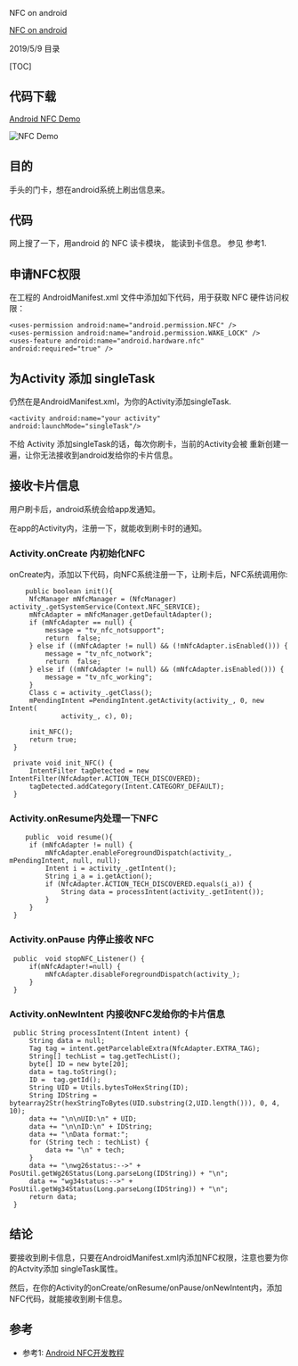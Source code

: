 NFC on android 

   [NFC on android](https://github.com/zhaowd2001/tvm_phone/blob/master/android-nfc.md)


2019/5/9
  目录
  
[TOC]

## 代码下载 

   [Android NFC Demo](https://zwd.3wfocus.com/svn/files/trunk/tp/tvm/apps/android_rpc)

   ![NFC Demo](https://github.com/zhaowd2001/tvm_phone/blob/master/android-nfc.png?raw=true)
   
   
   
## 目的
   手头的门卡，想在android系统上刷出信息来。

## 代码
   网上搜了一下，用android 的 NFC 读卡模块， 能读到卡信息。
   参见 参考1.
   
## 申请NFC权限
   在工程的 AndroidManifest.xml 文件中添加如下代码，用于获取 NFC 硬件访问权限：
   
  ```
  <uses-permission android:name="android.permission.NFC" />
  <uses-permission android:name="android.permission.WAKE_LOCK" />
  <uses-feature android:name="android.hardware.nfc" android:required="true" />
  ```

## 为Activity 添加 singleTask
   仍然在是AndroidManifest.xml，为你的Activity添加singleTask.
   
   ```
   <activity android:name="your activity"
   android:launchMode="singleTask"/>
   ```

   不给 Activity 添加singleTask的话，每次你刷卡，当前的Activity会被 重新创建一遍，让你无法接收到android发给你的卡片信息。
   
## 接收卡片信息
   用户刷卡后，android系统会给app发通知。
   
   在app的Activity内，注册一下，就能收到刷卡时的通知。
   
### Activity.onCreate 内初始化NFC
   onCreate内，添加以下代码，向NFC系统注册一下，让刷卡后，NFC系统调用你:

   ```
       public boolean init(){
        NfcManager mNfcManager = (NfcManager) activity_.getSystemService(Context.NFC_SERVICE);
        mNfcAdapter = mNfcManager.getDefaultAdapter();
        if (mNfcAdapter == null) {
            message = "tv_nfc_notsupport";
            return  false;
        } else if ((mNfcAdapter != null) && (!mNfcAdapter.isEnabled())) {
            message = "tv_nfc_notwork";
            return  false;
        } else if ((mNfcAdapter != null) && (mNfcAdapter.isEnabled())) {
            message = "tv_nfc_working";
        }
        Class c = activity_.getClass();
        mPendingIntent =PendingIntent.getActivity(activity_, 0, new Intent(
                activity_, c), 0);

        init_NFC();
        return true;
    }

    private void init_NFC() {
        IntentFilter tagDetected = new IntentFilter(NfcAdapter.ACTION_TECH_DISCOVERED);
        tagDetected.addCategory(Intent.CATEGORY_DEFAULT);
    }
   ```
  
### Activity.onResume内处理一下NFC
   
   ```
       public  void resume(){
        if (mNfcAdapter != null) {
            mNfcAdapter.enableForegroundDispatch(activity_, mPendingIntent, null, null);
            Intent i = activity_.getIntent();
            String i_a = i.getAction();
            if (NfcAdapter.ACTION_TECH_DISCOVERED.equals(i_a)) {
                String data = processIntent(activity_.getIntent());
            }
        }
    }
   ```

### Activity.onPause 内停止接收 NFC 
   
   ```
    public  void stopNFC_Listener() {
        if(mNfcAdapter!=null) {
            mNfcAdapter.disableForegroundDispatch(activity_);
        }
    }
   ```

### Activity.onNewIntent 内接收NFC发给你的卡片信息
   
   ```
    public String processIntent(Intent intent) {
        String data = null;
        Tag tag = intent.getParcelableExtra(NfcAdapter.EXTRA_TAG);
        String[] techList = tag.getTechList();
        byte[] ID = new byte[20];
        data = tag.toString();
        ID =  tag.getId();
        String UID = Utils.bytesToHexString(ID);
        String IDString = bytearray2Str(hexStringToBytes(UID.substring(2,UID.length())), 0, 4, 10);
        data += "\n\nUID:\n" + UID;
        data += "\n\nID:\n" + IDString;
        data += "\nData format:";
        for (String tech : techList) {
            data += "\n" + tech;
        }
        data += "\nwg26status:-->" + PosUtil.getWg26Status(Long.parseLong(IDString)) + "\n";
        data += "wg34status:-->" + PosUtil.getWg34Status(Long.parseLong(IDString)) + "\n";
        return data;
    }
   ```

## 结论
   要接收到刷卡信息，只要在AndroidManifest.xml内添加NFC权限，注意也要为你的Actvity添加 singleTask属性。

然后，在你的Activity的onCreate/onResume/onPause/onNewIntent内，添加NFC代码，就能接收到刷卡信息。
 

## 参考
  - 参考1: [Android NFC开发教程](http://c.biancheng.net/view/3202.html)
  
